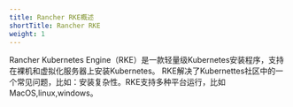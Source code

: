 ```yaml
---
title: Rancher RKE概述
shortTitle: Rancher RKE
weight: 1
---
```


Rancher Kubernetes Engine（RKE）是一款轻量级Kubernetes安装程序，支持在裸机和虚拟化服务器上​​安装Kubernetes。 RKE解决了Kubernettes社区中的一个常见问题，比如：安装复杂性。RKE支持多种平台运行，比如MacOS,linux,windows。
